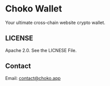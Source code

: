 # Choko Wallet

Your ultimate cross-chain website crypto wallet. 

## LICENSE

Apache 2.0. See the LICNESE File.

## Contact

Email: contact@choko.app